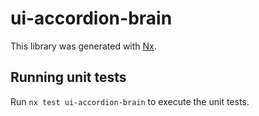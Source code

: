 # ui-accordion-brain

This library was generated with [Nx](https://nx.dev).

## Running unit tests

Run `nx test ui-accordion-brain` to execute the unit tests.
